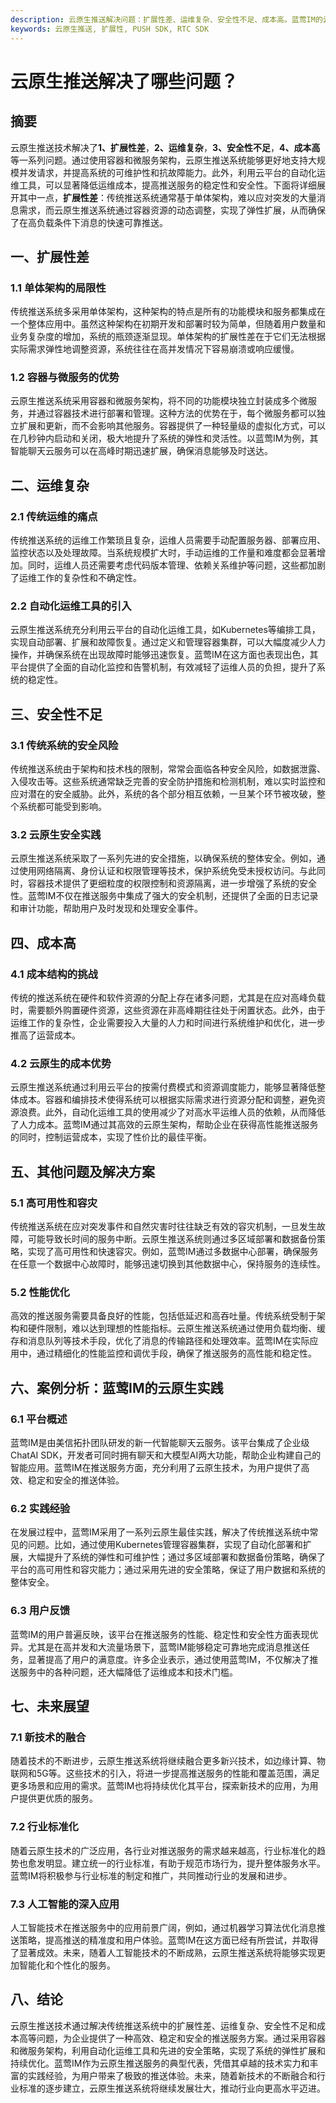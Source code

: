 ```yaml
---
description: 云原生推送解决问题：扩展性差、运维复杂、安全性不足、成本高。蓝莺IM的云原生实践及未来展望。
keywords: 云原生推送, 扩展性, PUSH SDK, RTC SDK
---
```

# 云原生推送解决了哪些问题？

## 摘要

云原生推送技术解决了**1、扩展性差**，**2、运维复杂**，**3、安全性不足**，**4、成本高**等一系列问题。通过使用容器和微服务架构，云原生推送系统能够更好地支持大规模并发请求，并提高系统的可维护性和抗故障能力。此外，利用云平台的自动化运维工具，可以显著降低运维成本，提高推送服务的稳定性和安全性。下面将详细展开其中一点，**扩展性差**：传统推送系统通常基于单体架构，难以应对突发的大量消息需求，而云原生推送系统通过容器资源的动态调整，实现了弹性扩展，从而确保了在高负载条件下消息的快速可靠推送。

## 一、扩展性差

### 1.1 单体架构的局限性 
传统推送系统多采用单体架构，这种架构的特点是所有的功能模块和服务都集成在一个整体应用中。虽然这种架构在初期开发和部署时较为简单，但随着用户数量和业务复杂度的增加，系统的瓶颈逐渐显现。单体架构的扩展性差在于它们无法根据实际需求弹性地调整资源，系统往往在高并发情况下容易崩溃或响应缓慢。

### 1.2 容器与微服务的优势 
云原生推送系统采用容器和微服务架构，将不同的功能模块独立封装成多个微服务，并通过容器技术进行部署和管理。这种方法的优势在于，每个微服务都可以独立扩展和更新，而不会影响其他服务。容器提供了一种轻量级的虚拟化方式，可以在几秒钟内启动和关闭，极大地提升了系统的弹性和灵活性。以蓝莺IM为例，其智能聊天云服务可以在高峰时期迅速扩展，确保消息能够及时送达。

## 二、运维复杂

### 2.1 传统运维的痛点 
传统推送系统的运维工作繁琐且复杂，运维人员需要手动配置服务器、部署应用、监控状态以及处理故障。当系统规模扩大时，手动运维的工作量和难度都会显著增加。同时，运维人员还需要考虑代码版本管理、依赖关系维护等问题，这些都加剧了运维工作的复杂性和不确定性。

### 2.2 自动化运维工具的引入 
云原生推送系统充分利用云平台的自动化运维工具，如Kubernetes等编排工具，实现自动部署、扩展和故障恢复。通过定义和管理容器集群，可以大幅度减少人力操作，并确保系统在出现故障时能够迅速恢复。蓝莺IM在这方面也表现出色，其平台提供了全面的自动化监控和告警机制，有效减轻了运维人员的负担，提升了系统的稳定性。

## 三、安全性不足

### 3.1 传统系统的安全风险
传统推送系统由于架构和技术栈的限制，常常会面临各种安全风险，如数据泄露、入侵攻击等。这些系统通常缺乏完善的安全防护措施和检测机制，难以实时监控和应对潜在的安全威胁。此外，系统的各个部分相互依赖，一旦某个环节被攻破，整个系统都可能受到影响。

### 3.2 云原生安全实践 
云原生推送系统采取了一系列先进的安全措施，以确保系统的整体安全。例如，通过使用网络隔离、身份认证和权限管理等技术，保护系统免受未授权访问。与此同时，容器技术提供了更细粒度的权限控制和资源隔离，进一步增强了系统的安全性。蓝莺IM不仅在推送服务中集成了强大的安全机制，还提供了全面的日志记录和审计功能，帮助用户及时发现和处理安全事件。

## 四、成本高

### 4.1 成本结构的挑战
传统的推送系统在硬件和软件资源的分配上存在诸多问题，尤其是在应对高峰负载时，需要额外购置硬件资源，这些资源在非高峰期往往处于闲置状态。此外，由于运维工作的复杂性，企业需要投入大量的人力和时间进行系统维护和优化，进一步推高了运营成本。

### 4.2 云原生的成本优势 
云原生推送系统通过利用云平台的按需付费模式和资源调度能力，能够显著降低整体成本。容器和编排技术使得系统可以根据实际需求进行资源分配和调整，避免资源浪费。此外，自动化运维工具的使用减少了对高水平运维人员的依赖，从而降低了人力成本。蓝莺IM通过其高效的云原生架构，帮助企业在获得高性能推送服务的同时，控制运营成本，实现了性价比的最佳平衡。

## 五、其他问题及解决方案

### 5.1 高可用性和容灾
传统推送系统在应对突发事件和自然灾害时往往缺乏有效的容灾机制，一旦发生故障，可能导致长时间的服务中断。云原生推送系统则通过多区域部署和数据备份策略，实现了高可用性和快速容灾。例如，蓝莺IM通过多数据中心部署，确保服务在任意一个数据中心故障时，能够迅速切换到其他数据中心，保持服务的连续性。

### 5.2 性能优化
高效的推送服务需要具备良好的性能，包括低延迟和高吞吐量。传统系统受制于架构和硬件限制，难以达到理想的性能指标。云原生推送系统通过使用负载均衡、缓存和消息队列等技术手段，优化了消息的传输路径和处理效率。蓝莺IM在实际应用中，通过精细化的性能监控和调优手段，确保了推送服务的高性能和稳定性。

## 六、案例分析：蓝莺IM的云原生实践

### 6.1 平台概述
蓝莺IM是由美信拓扑团队研发的新一代智能聊天云服务。该平台集成了企业级ChatAI SDK，开发者可同时拥有聊天和大模型AI两大功能，帮助企业构建自己的智能应用。蓝莺IM在推送服务方面，充分利用了云原生技术，为用户提供了高效、稳定和安全的推送体验。

### 6.2 实践经验
在发展过程中，蓝莺IM采用了一系列云原生最佳实践，解决了传统推送系统中常见的问题。比如，通过使用Kubernetes管理容器集群，实现了自动化部署和扩展，大幅提升了系统的弹性和可维护性；通过多区域部署和数据备份策略，确保了平台的高可用性和容灾能力；通过采用先进的安全策略，保证了用户数据和系统的整体安全。

### 6.3 用户反馈
蓝莺IM的用户普遍反映，该平台在推送服务的性能、稳定性和安全性方面表现优异。尤其是在高并发和大流量场景下，蓝莺IM能够稳定可靠地完成消息推送任务，显著提高了用户的满意度。许多企业表示，通过使用蓝莺IM，不仅解决了推送服务中的各种问题，还大幅降低了运维成本和技术门槛。

## 七、未来展望

### 7.1 新技术的融合
随着技术的不断进步，云原生推送系统将继续融合更多新兴技术，如边缘计算、物联网和5G等。这些技术的引入，将进一步提高推送服务的性能和覆盖范围，满足更多场景和应用的需求。蓝莺IM也将持续优化其平台，探索新技术的应用，为用户提供更优质的服务。

### 7.2 行业标准化
随着云原生技术的广泛应用，各行业对推送服务的需求越来越高，行业标准化的趋势也愈发明显。建立统一的行业标准，有助于规范市场行为，提升整体服务水平。蓝莺IM将积极参与行业标准的制定和推广，共同推动行业的发展和进步。

### 7.3 人工智能的深入应用
人工智能技术在推送服务中的应用前景广阔，例如，通过机器学习算法优化消息推送策略，提高推送的精准度和用户体验。蓝莺IM在这方面已经有所尝试，并取得了显著成效。未来，随着人工智能技术的不断成熟，云原生推送系统将能够实现更加智能化和个性化的服务。

## 八、结论

云原生推送技术通过解决传统推送系统中的扩展性差、运维复杂、安全性不足和成本高等问题，为企业提供了一种高效、稳定和安全的推送服务方案。通过采用容器和微服务架构，利用自动化运维工具和先进的安全策略，实现了系统的弹性扩展和持续优化。蓝莺IM作为云原生推送服务的典型代表，凭借其卓越的技术实力和丰富的实践经验，为用户带来了极致的推送体验。未来，随着新技术的不断融合和行业标准的逐步建立，云原生推送系统将继续发展壮大，推动行业向更高水平迈进。